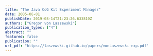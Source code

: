 ```yaml
---
title: "The Java CoG Kit Experiment Manager"
date: 2005-06-01
publishDate: 2019-08-14T21:23:26.633810Z
authors: ["Gregor von Laszewski"]
publication_types: ["4"]
abstract: ""
featured: false
publication: ""
url_pdf: "https://laszewski.github.io/papers/vonLaszewski-exp.pdf"
---
```


